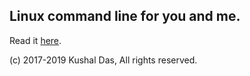 ## Linux command line for you and me.

Read it [here](https://lym.readthedocs.io/).

(c) 2017-2019 Kushal Das, All rights reserved.
